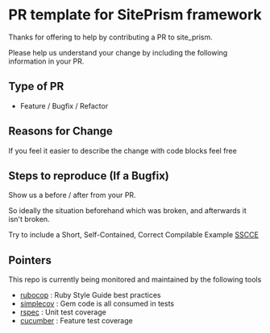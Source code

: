 # PR template for SitePrism framework
Thanks for offering to help by contributing a PR to site_prism.

Please help us understand your change by including the following information in your PR.

## Type of PR
- Feature / Bugfix / Refactor

## Reasons for Change
If you feel it easier to describe the change with code blocks feel free

## Steps to reproduce (If a Bugfix)
Show us a before / after from your PR.

So ideally the situation beforehand which was broken, and afterwards it isn't broken.

Try to include a Short, Self-Contained, Correct Compilable Example [SSCCE](http://sscce.org/)

## Pointers

This repo is currently being monitored and maintained by the following tools
- [rubocop](https://github.com/bbatsov/rubocop) : Ruby Style Guide best practices
- [simplecov](https://github.com/colszowka/simplecov) : Gem code is all consumed in tests
- [rspec](https://github.com/rspec/rspec) : Unit test coverage
- [cucumber](https://github.com/cucumber/cucumber-ruby) : Feature test coverage
